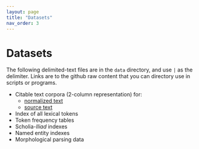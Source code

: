 ```yaml
---
layout: page
title: "Datasets"
nav_order: 3
---
```



# Datasets

The following delimited-text files are in the `data` directory, and use `|` as the delimiter.  Links are to the github raw content that you can directory use in scripts or programs.

- Citable text corpora (2-column representation) for:
    - [normalized text](https://raw.githubusercontent.com/hmteditors/composite-summer21/main/data/s21corpus-normed.cex)
    - [source text](https://raw.githubusercontent.com/hmteditors/composite-summer21/main/data/s21corpus-src.cex)    
- Index of all lexical tokens
- Token frequency tables
- Scholia-*Iliad* indexes
- Named entity indexes
- Morphological parsing data